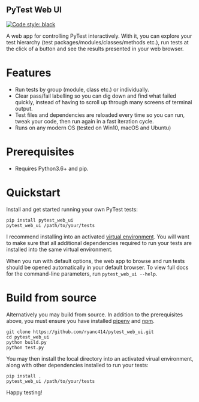 PyTest Web UI
-------------

[![Code style: black](https://img.shields.io/badge/code%20style-black-000000.svg)](https://github.com/psf/black)

A web app for controlling PyTest interactively. With it, you can explore your
test hierarchy (test packages/modules/classes/methods etc.), run tests at the
click of a button and see the results presented in your web browser.

Features
========

- Run tests by group (module, class etc.) or individually.
- Clear pass/fail labelling so you can dig down and find what failed quickly,
  instead of having to scroll up through many screens of terminal output.
- Test files and dependencies are reloaded every time so you can run, tweak your
  code, then run again in a fast iteration cycle.
- Runs on any modern OS (tested on Win10, macOS and Ubuntu)

Prerequisites
=============

- Requires Python3.6+ and pip.

Quickstart
==========

Install and get started running your own PyTest tests:

```
pip install pytest_web_ui
pytest_web_ui /path/to/your/tests
```

I recommend installing into an activated
[virtual environment](https://docs.python.org/3/tutorial/venv.html). You will
want to make sure that all additional dependencies required to run your tests
are installed into the same virtual environment.

When you run with default options, the web app to browse and run tests should be
opened automatically in your default browser. To view full docs for the 
command-line parameters, run `pytest_web_ui --help`.

Build from source
=================

Alternatively you may build from source. In addition to the prerequisites above,
you must ensure you have installed [pipenv](https://pipenv.pypa.io/en/latest/)
and [npm](https://www.npmjs.com/get-npm).

```
git clone https://github.com/ryanc414/pytest_web_ui.git
cd pytest_web_ui
python build.py
python test.py
```

You may then install the local directory into an activated virual environment,
along with other dependencies installed to run your tests:

```
pip install .
pytest_web_ui /path/to/your/tests
```

Happy testing!